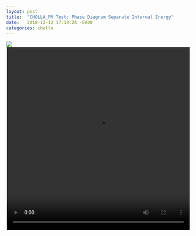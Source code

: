 ```yaml
---
layout: post
title:  "CHOLLA_PM Test: Phase Diagram Separate Internal Energy"
date:   2018-12-12 17:10:24 -0800
categories: cholla
---
```




<img src="{{ site.url }}assets/images/fraction_Dual_Energy.png">

<div style="text-align: center">
<video src="{{ site.url }}assets/videos/thermal_history_DEcomponents.mp4" width="500" height="500" controls preload> </video>
</div>
